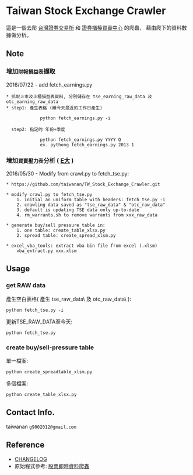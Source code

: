 ﻿# Taiwan Stock Exchange Crawler

這是一個去爬 [台灣證券交易所](http://www.twse.com.tw/) 和 [證券櫃檯買賣中心](http://www.tpex.org.tw/) 的爬蟲，
藉由爬下的資料數據做分析。

## Note

### 增加`財報損益表`擷取

2016/07/22 - add fetch_earnings.py

	* 抓取上市及上櫃損益表資料, 分別儲存在 tse_earning_raw_data 及 otc_earning_raw_data
	* step1: 產生表格 (離今天最近的工作日產生) 
```
	         python fetch_earnings.py -i
```
      step2: 指定的 年份+季度
```
	         python fetch_earnings.py YYYY Q
			 ex. pythong fetch_earnings.py 2013 1
```
### 增加`買賣壓力表`分析 ( [E大](http://ebigmoney.pixnet.net/blog/post/190015890) )

2016/05/30 - Modify from crawl.py to fetch_tse.py:

	* https://github.com/taiwanan/TW_Stock_Exchange_Crawler.git

	* modify crawl.py to fetch_tse.py
		1. initial an uniform table with headers: fetch_tse.py -i
		2. crawling data saved as "tse_raw_data" & "otc_raw_data"
		3. default is updating TSE data only up-to-date
		4. rm_warrants.sh to remove warrants from xxx_raw_data

	* generate buy/sell pressure table in:
		1. one table: create_table_xlsx.py
		2. spread table: create_spread_xlsm.py

	* excel_vba_tools: extract vba bin file from excel (.xlsm)
		vba_extract.py xxx.xlsm

## Usage
###  get RAW data
產生空白表格( 產生 tse_raw_data\ 及 otc_raw_data\ ): 
```
python fetch_tse.py -i
```
更新TSE_RAW_DATA至今天: 
```
python fetch_tse.py
```
###  create buy/sell-pressure table
單一檔案:
```
python create_spreadtable_xlsm.py
```
多個檔案:
```
python create_table_xlsx.py
```

## Contact Info.
taiwanan `g9002012@gmail.com`

## Reference
* [CHANGELOG](CHANGELOG.md)
* 原始程式參考: [股票即時資料爬蟲](https://github.com/Asoul/tsrtc)


